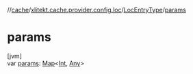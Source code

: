 //[cache](../../../index.md)/[xlitekt.cache.provider.config.loc](../index.md)/[LocEntryType](index.md)/[params](params.md)

# params

[jvm]\
var [params](params.md): [Map](https://kotlinlang.org/api/latest/jvm/stdlib/kotlin.collections/-map/index.html)&lt;[Int](https://kotlinlang.org/api/latest/jvm/stdlib/kotlin/-int/index.html), [Any](https://kotlinlang.org/api/latest/jvm/stdlib/kotlin/-any/index.html)&gt;
